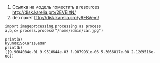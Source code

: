 1. Ccылка на модель поместить в resources http://disk.karelia.pro/2EVEiXN/
2. deb пакет http://disk.karelia.pro/y9EBVem/


```
import imageprocessing.processing as process
a,b,c= process.process("/home/admin/car.jpg")

print(a)
HyundaiSolarisSedan
print(b)
[[9.9004084e-01 9.9510644e-03 5.9879931e-06 5.3066817e-08 2.1209516e-06]]
```
